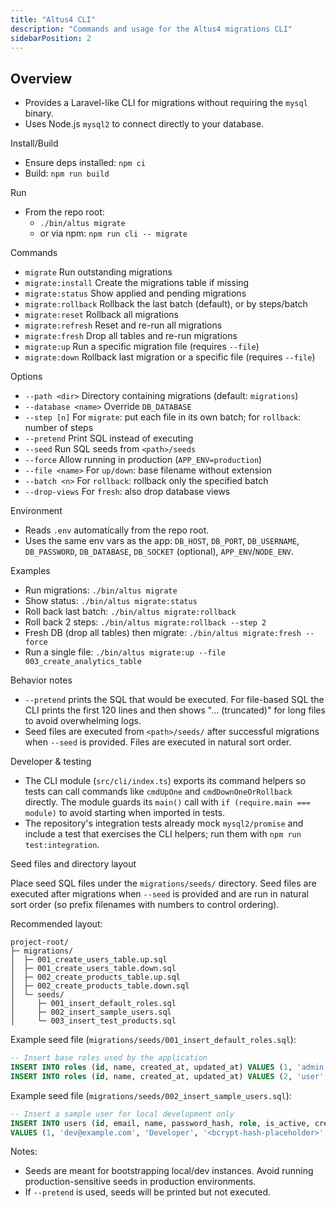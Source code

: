 ```yaml
---
title: "Altus4 CLI"
description: "Commands and usage for the Altus4 migrations CLI"
sidebarPosition: 2
---
```


## Overview

- Provides a Laravel-like CLI for migrations without requiring the `mysql` binary.
- Uses Node.js `mysql2` to connect directly to your database.

Install/Build

- Ensure deps installed: `npm ci`
- Build: `npm run build`

Run

- From the repo root:
  - `./bin/altus migrate`
  - or via npm: `npm run cli -- migrate`

Commands

- `migrate`            Run outstanding migrations
- `migrate:install`    Create the migrations table if missing
- `migrate:status`     Show applied and pending migrations
- `migrate:rollback`   Rollback the last batch (default), or by steps/batch
- `migrate:reset`      Rollback all migrations
- `migrate:refresh`    Reset and re-run all migrations
- `migrate:fresh`      Drop all tables and re-run migrations
- `migrate:up`         Run a specific migration file (requires `--file`)
- `migrate:down`       Rollback last migration or a specific file (requires `--file`)

Options

- `--path <dir>`       Directory containing migrations (default: `migrations`)
- `--database <name>`  Override `DB_DATABASE`
- `--step [n]`         For `migrate`: put each file in its own batch; for `rollback`: number of steps
- `--pretend`          Print SQL instead of executing
- `--seed`             Run SQL seeds from `<path>/seeds`
- `--force`            Allow running in production (`APP_ENV=production`)
- `--file <name>`      For `up/down`: base filename without extension
- `--batch <n>`        For `rollback`: rollback only the specified batch
- `--drop-views`       For `fresh`: also drop database views

Environment

- Reads `.env` automatically from the repo root.
- Uses the same env vars as the app: `DB_HOST`, `DB_PORT`, `DB_USERNAME`, `DB_PASSWORD`, `DB_DATABASE`, `DB_SOCKET` (optional), `APP_ENV`/`NODE_ENV`.

Examples

- Run migrations: `./bin/altus migrate`
- Show status: `./bin/altus migrate:status`
- Roll back last batch: `./bin/altus migrate:rollback`
- Roll back 2 steps: `./bin/altus migrate:rollback --step 2`
- Fresh DB (drop all tables) then migrate: `./bin/altus migrate:fresh --force`
- Run a single file: `./bin/altus migrate:up --file 003_create_analytics_table`

Behavior notes

- `--pretend` prints the SQL that would be executed. For file-based SQL the CLI prints the first 120 lines and then shows "... (truncated)" for long files to avoid overwhelming logs.
- Seed files are executed from `<path>/seeds/` after successful migrations when `--seed` is provided. Files are executed in natural sort order.

Developer & testing

- The CLI module (`src/cli/index.ts`) exports its command helpers so tests can call commands like `cmdUpOne` and `cmdDownOneOrRollback` directly. The module guards its `main()` call with `if (require.main === module)` to avoid starting when imported in tests.
- The repository's integration tests already mock `mysql2/promise` and include a test that exercises the CLI helpers; run them with `npm run test:integration`.

Seed files and directory layout

Place seed SQL files under the `migrations/seeds/` directory. Seed files are executed after migrations when `--seed` is provided and are run in natural sort order (so prefix filenames with numbers to control ordering).

Recommended layout:

```text
project-root/
├─ migrations/
│  ├─ 001_create_users_table.up.sql
│  ├─ 001_create_users_table.down.sql
│  ├─ 002_create_products_table.up.sql
│  ├─ 002_create_products_table.down.sql
│  └─ seeds/
│     ├─ 001_insert_default_roles.sql
│     ├─ 002_insert_sample_users.sql
│     └─ 003_insert_test_products.sql
```

Example seed file (`migrations/seeds/001_insert_default_roles.sql`):

```sql
-- Insert base roles used by the application
INSERT INTO roles (id, name, created_at, updated_at) VALUES (1, 'admin', NOW(), NOW());
INSERT INTO roles (id, name, created_at, updated_at) VALUES (2, 'user', NOW(), NOW());
```

Example seed file (`migrations/seeds/002_insert_sample_users.sql`):

```sql
-- Insert a sample user for local development only
INSERT INTO users (id, email, name, password_hash, role, is_active, created_at, updated_at)
VALUES (1, 'dev@example.com', 'Developer', '<bcrypt-hash-placeholder>', 'admin', 1, NOW(), NOW());
```

Notes:

- Seeds are meant for bootstrapping local/dev instances. Avoid running production-sensitive seeds in production environments.
- If `--pretend` is used, seeds will be printed but not executed.
